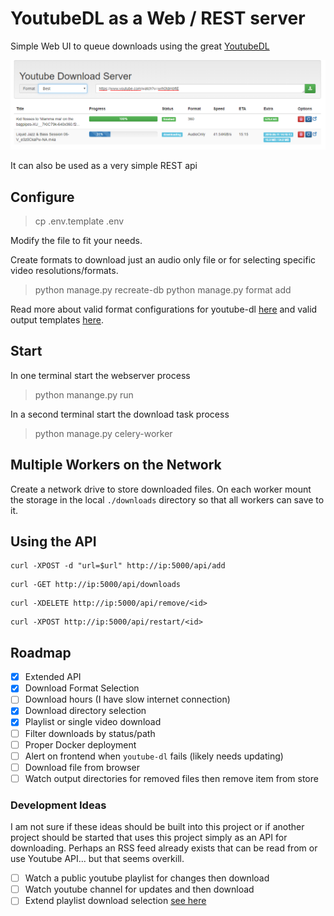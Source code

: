 # YoutubeDL as a Web / REST server

Simple Web UI to queue downloads using the great [YoutubeDL](https://rg3.github.io/youtube-dl/)

![sample](static/sample.png)

It can also be used as a very simple REST api

## Configure

> cp .env.template .env

Modify the file to fit your needs.

Create formats to download just an audio only file or for selecting 
specific video resolutions/formats.

> python manage.py recreate-db
> python manage.py format add

Read more about valid format configurations for youtube-dl [here](https://github.com/ytdl-org/youtube-dl/blob/master/README.md#format-selection) and valid output templates [here](https://github.com/ytdl-org/youtube-dl/blob/master/README.md#output-template).

## Start

In one terminal start the webserver process

> python manange.py run

In a second terminal start the download task process

> python manage.py celery-worker

## Multiple Workers on the Network

Create a network drive to store downloaded files. On each worker mount the 
storage in the local `./downloads` directory so that all workers can save to it.


## Using the API

```
curl -XPOST -d "url=$url" http://ip:5000/api/add
```

```
curl -GET http://ip:5000/api/downloads
```

```
curl -XDELETE http://ip:5000/api/remove/<id>
```

```
curl -XPOST http://ip:5000/api/restart/<id>
```

## Roadmap

- [x] Extended API
- [x] Download Format Selection
- [ ] Download hours (I have slow internet connection)
- [x] Download directory selection
- [x] Playlist or single video download
- [ ] Filter downloads by status/path
- [ ] Proper Docker deployment
- [ ] Alert on frontend when `youtube-dl` fails (likely needs updating)
- [ ] Download file from browser
- [ ] Watch output directories for removed files then remove item from store

### Development Ideas

I am not sure if these ideas should be built into this project or if 
another project should be started that uses this project simply as 
an API for downloading. Perhaps an RSS feed already exists that 
can be read from or use Youtube API... but that seems overkill.

- [ ] Watch a public youtube playlist for changes then download
- [ ] Watch youtube channel for updates and then download
- [ ] Extend playlist download selection [see here](https://askubuntu.com/questions/1074697/how-can-i-download-part-of-a-playlist-from-youtube-with-youtube-dl)